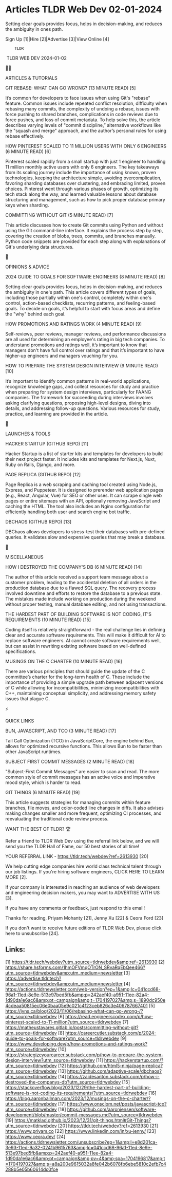 # Articles TLDR Web Dev 02-01-2024

Setting clear goals provides focus, helps in decision-making, and
reduces the ambiguity in ones path.  

Sign Up [1]|Hire [2]|Advertise [3]|View Online [4] 

		TLDR 

 TLDR WEB DEV 2024-01-02

🧑‍💻 

ARTICLES & TUTORIALS

 GIT REBASE: WHAT CAN GO WRONG? (13 MINUTE READ) [5] 

 It’s common for developers to face issues when using Git's "rebase"
feature. Common issues include repeated conflict resolution,
difficulty when rebasing many commits, the complexity of undoing a
rebase, issues with force pushing to shared branches, complications in
code reviews due to force pushes, and loss of commit metadata. To help
solve this, the article describes varying levels of "commit
discipline,” alternative workflows like the "squash and merge"
approach, and the author’s personal rules for using rebase
effectively. 

 HOW PINTEREST SCALED TO 11 MILLION USERS WITH ONLY 6 ENGINEERS (6
MINUTE READ) [6] 

 Pinterest scaled rapidly from a small startup with just 1 engineer to
handling 11 million monthly active users with only 6 engineers. The
key takeaways from its scaling journey include the importance of using
known, proven technologies, keeping the architecture simple, avoiding
overcomplication, favoring sharding databases over clustering, and
embracing limited, proven choices. Pinterest went through various
phases of growth, optimizing its tech stack along the way, and learned
valuable lessons about database structuring and management, such as
how to pick proper database primary keys when sharding. 

 COMMITTING WITHOUT GIT (5 MINUTE READ) [7] 

 This article discusses how to create Git commits using Python and
without using the Git command-line interface. It explains the process
step by step, covering the creation of blobs, trees, commits, and
branches manually. Python code snippets are provided for each step
along with explanations of Git's underlying data structures. 

🧠 

OPINIONS & ADVICE

 2024 GUIDE TO GOALS FOR SOFTWARE ENGINEERS (8 MINUTE READ) [8] 

 Setting clear goals provides focus, helps in decision-making, and
reduces the ambiguity in one's path. This article covers different
types of goals, including those partially within one's control,
completely within one's control, action-based checklists, recurring
patterns, and feeling-based goals. To decide on goals, it’s helpful
to start with focus areas and define the "why" behind each goal. 

 HOW PROMOTIONS AND RATINGS WORK (4 MINUTE READ) [9] 

 Self-reviews, peer reviews, manager reviews, and performance
discussions are all used for determining an employee's rating in big
tech companies. To understand promotions and ratings well, it’s
important to know that managers don't have full control over ratings
and that it’s important to have higher-up engineers and managers
vouching for you. 

 HOW TO PREPARE THE SYSTEM DESIGN INTERVIEW (9 MINUTE READ) [10] 

 It’s important to identify common patterns in real-world
applications, recognize knowledge gaps, and collect resources for
study and practice when preparing for system design interviews,
particularly for FAANG companies. The framework for succeeding during
interviews involves asking clarifying questions, proposing high-level
designs, diving into details, and addressing follow-up questions.
Various resources for study, practice, and learning are provided in
the article. 

🚀 

LAUNCHES & TOOLS

 HACKER STARTUP (GITHUB REPO) [11] 

 Hacker Startup is a list of starter kits and templates for developers
to build their next project faster. It includes kits and templates for
Next.js, Nuxt, Ruby on Rails, Django, and more. 

 PAGE REPLICA (GITHUB REPO) [12] 

 Page Replica is a web scraping and caching tool created using
Node.js, Express, and Puppeteer. It is designed to prerender web
application pages (e.g., React, Angular, Vue) for SEO or other uses.
It can scrape single web pages or entire sitemaps with an API,
optionally removing JavaScript and caching the HTML. The tool also
includes an Nginx configuration for efficiently handling both user and
search engine bot traffic. 

 DBCHAOS (GITHUB REPO) [13] 

 DBChaos allows developers to stress-test their databases with
pre-defined queries. It validates slow and expensive queries that may
break a database. 

🎁 

MISCELLANEOUS

 HOW I DESTROYED THE COMPANY'S DB (6 MINUTE READ) [14] 

 The author of this article received a support team message about a
customer problem, leading to the accidental deletion of all orders in
the production database due to a flawed SQL query. The recovery
process involved downtime and efforts to restore the database to a
previous state. The mistakes made include working on production during
the weekend without proper testing, manual database editing, and not
using transactions. 

 THE HARDEST PART OF BUILDING SOFTWARE IS NOT CODING, IT'S
REQUIREMENTS (10 MINUTE READ) [15] 

 Coding itself is relatively straightforward - the real challenge lies
in defining clear and accurate software requirements. This will make
it difficult for AI to replace software engineers. AI cannot create
software requirements well, but can assist in rewriting existing
software based on well-defined specifications. 

 MUSINGS ON THE C CHARTER (10 MINUTE READ) [16] 

 There are various principles that should guide the update of the C
committee’s charter for the long-term health of C. These include the
importance of providing a simple upgrade path between adjacent
versions of C while allowing for incompatibilities, minimizing
incompatibilities with C++, maintaining conceptual simplicity, and
addressing memory safety issues that plague C. 

⚡ 

QUICK LINKS

 BUN, JAVASCRIPT, AND TCO (3 MINUTE READ) [17] 

 Tail Call Optimization (TCO) in JavaScriptCore, the engine behind
Bun, allows for optimized recursive functions. This allows Bun to be
faster than other JavaScript runtimes. 

 SUBJECT FIRST COMMIT MESSAGES (2 MINUTE READ) [18] 

 "Subject-First Commit Messages" are easier to scan and read. The more
common style of commit messages has an active voice and imperative
mood style, which is harder to read. 

 GIT THINGS (6 MINUTE READ) [19] 

 This article suggests strategies for managing commits within feature
branches, file moves, and color-coded line changes in diffs. It also
advises making changes smaller and more frequent, optimizing CI
processes, and reevaluating the traditional code review process. 

WANT THE BEST OF TLDR? 🏆

Refer a friend to TLDR Web Dev using the referral link below, and we
will send you the TLDR Hall of Fame, our 50 best stories of all time!

YOUR REFERRAL LINK - https://tldr.tech/webdev?ref=2613930 [20]

 We help cutting edge companies hire world class technical talent
through our job listings. If you're hiring software engineers, CLICK
HERE TO LEARN MORE [2]. 

If your company is interested in reaching an audience of web
developers and engineering decision makers, you may want to ADVERTISE
WITH US [3]. 

If you have any comments or feedback, just respond to this email! 

Thanks for reading, 
Priyam Mohanty [21], Jenny Xu [22] & Ceora Ford [23] 

If you don't want to receive future editions of TLDR Web Dev,
please click here to unsubscribe [24]. 

 

Links:
------
[1] https://tldr.tech/webdev?utm_source=tldrwebdev&amp;ref=2613930
[2] https://share.hsforms.com/1hmOFVmqOTrON_SRvaRqEbQee466?utm_source=tldrwebdev&amp;utm_medium=newsletter
[3] https://advertise.tldr.tech?utm_source=tldrwebdev&amp;utm_medium=newsletter
[4] https://actions.tldrnewsletter.com/web-version?ep=1&amp;lc=041ccd68-96a1-11ed-8e9e-513e97bed5fb&amp;p=242aef40-a951-11ee-82a4-1d90da1e6ac6&amp;pt=campaign&amp;t=1704197027&amp;s=1890dc950e4cdeaa50815ec06e0baa05e9c021c4f23ceb826c3e406787667401
[5] https://jvns.ca/blog/2023/11/06/rebasing-what-can-go-wrong-/?utm_source=tldrwebdev
[6] https://read.engineerscodex.com/p/how-pinterest-scaled-to-11-million?utm_source=tldrwebdev
[7] https://matheustavares.gitlab.io/posts/committing-without-git?utm_source=tldrwebdev
[8] https://careercutler.substack.com/p/2024-guide-to-goals-for-software?utm_source=tldrwebdev
[9] https://www.developing.dev/p/how-promotions-and-ratings-work?utm_source=tldrwebdev
[10] https://strategizeyourcareer.substack.com/p/how-to-prepare-the-system-design-interview?utm_source=tldrwebdev
[11] https://hackerstartup.com/?utm_source=tldrwebdev
[12] https://github.com/html5-ninja/page-replica?utm_source=tldrwebdev
[13] https://github.com/adaptive-scale/dbchaos?utm_source=tldrwebdev
[14] https://zaidesanton.substack.com/p/how-i-destroyed-the-companys-db?utm_source=tldrwebdev
[15] https://stackoverflow.blog/2023/12/29/the-hardest-part-of-building-software-is-not-coding-its-requirements/?utm_source=tldrwebdev
[16] https://blog.aaronballman.com/2023/12/musings-on-the-c-charter/?utm_source=tldrwebdev
[17] https://www.onsclom.net/posts/javascript-tco?utm_source=tldrwebdev
[18] https://github.com/aaronjensen/software-development/blob/master/commit-messages.md?utm_source=tldrwebdev
[19] https://matklad.github.io/2023/12/31/git-things.html#Git-Things?utm_source=tldrwebdev
[20] https://tldr.tech/webdev?ref=2613930
[21] https://www.priyam.co
[22] https://www.linkedin.com/in/xu-jenny/
[23] https://www.ceora.dev/
[24] https://actions.tldrnewsletter.com/unsubscribe?ep=1&amp;l=e8d201ca-3e93-11ed-9a32-0241b9615763&amp;lc=041ccd68-96a1-11ed-8e9e-513e97bed5fb&amp;p=242aef40-a951-11ee-82a4-1d90da1e6ac6&amp;pt=campaign&amp;pv=4&amp;spa=1704196817&amp;t=1704197027&amp;s=a8a200e9615032a8fe042b6078fb6ebe5810c2efb7c4288b5e05b60614dc0fce